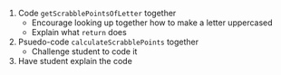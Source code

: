 
1. Code `getScrabblePointsOfLetter` together
    * Encourage looking up together how to make a letter uppercased
    * Explain what `return` does
1. Psuedo-code `calculateScrabblePoints` together
    * Challenge student to code it
1. Have student explain the code
